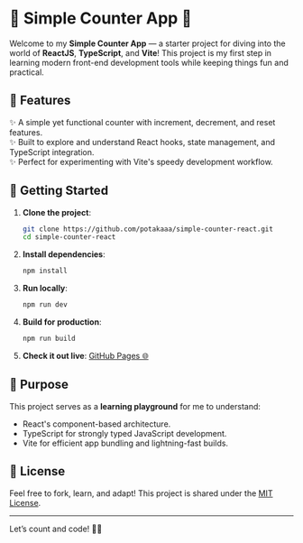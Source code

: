 # 🎉 Simple Counter App 🚀

Welcome to my **Simple Counter App** — a starter project for diving into the world of **ReactJS**, **TypeScript**, and **Vite**! This project is my first step in learning modern front-end development tools while keeping things fun and practical.

## 🌟 Features

✨ A simple yet functional counter with increment, decrement, and reset features.  
✨ Built to explore and understand React hooks, state management, and TypeScript integration.  
✨ Perfect for experimenting with Vite's speedy development workflow.

## 🚀 Getting Started

1. **Clone the project**:

   ```bash
   git clone https://github.com/potakaaa/simple-counter-react.git
   cd simple-counter-react
   ```

2. **Install dependencies**:

   ```bash
   npm install
   ```

3. **Run locally**:

   ```bash
   npm run dev
   ```

4. **Build for production**:

   ```bash
   npm run build
   ```

5. **Check it out live**: [GitHub Pages 🌐](https://potakaaa.github.io/simple-counter-react/)

## 🎯 Purpose

This project serves as a **learning playground** for me to understand:

- React's component-based architecture.
- TypeScript for strongly typed JavaScript development.
- Vite for efficient app bundling and lightning-fast builds.

## 📜 License

Feel free to fork, learn, and adapt! This project is shared under the [MIT License](LICENSE).

---

Let’s count and code! 🧮✨
